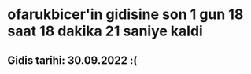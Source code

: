 # ofarukbicer'in gidisine son 1 gun 18 saat 18 dakika 21 saniye kaldi

## Gidis tarihi: 30.09.2022 :(